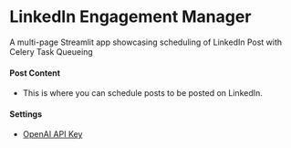 # LinkedIn Engagement Manager
A multi-page Streamlit app showcasing scheduling of LinkedIn Post with Celery Task Queueing

#### Post Content
* This is where you can schedule posts to be posted on LinkedIn.

#### Settings
* [OpenAI API Key](https://platform.openai.com/account/api-keys) 
